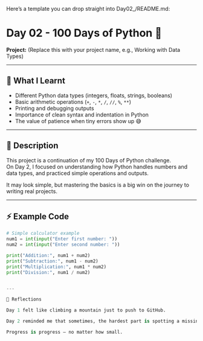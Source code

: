 Here’s a template you can drop straight into Day02_<YourProjectName>/README.md:

# Day 02 - 100 Days of Python 🚀

**Project:** (Replace this with your project name, e.g., Working with Data Types)

---

## 📖 What I Learnt
- Different Python data types (integers, floats, strings, booleans)
 - Basic arithmetic operations (`+`, `-`, `*`, `/`, `//`, `%`, `**`)
- Printing and debugging outputs
- Importance of clean syntax and indentation in Python
- The value of patience when tiny errors show up 😅

---

## 📝 Description
This project is a continuation of my 100 Days of Python challenge.  
On Day 2, I focused on understanding how Python handles numbers and data types, and practiced simple operations and outputs.  

It may look simple, but mastering the basics is a big win on the journey to writing real projects.  

-	--

## ⚡ Example Code

```python
# Simple calculator example
num1 = int(input("Enter first number: "))
num2 = int(input("Enter second number: "))

print("Addition:", num1 + num2)
print("Subtraction:", num1 - num2)
print("Multiplication:", num1 * num2)
print("Division:", num1 / num2)


---

🙌 Reflections

Day 1 felt like climbing a mountain just to push to GitHub.

Day 2 reminded me that sometimes, the hardest part is spotting a missing colon 😂.

Progress is progress — no matter how small.

